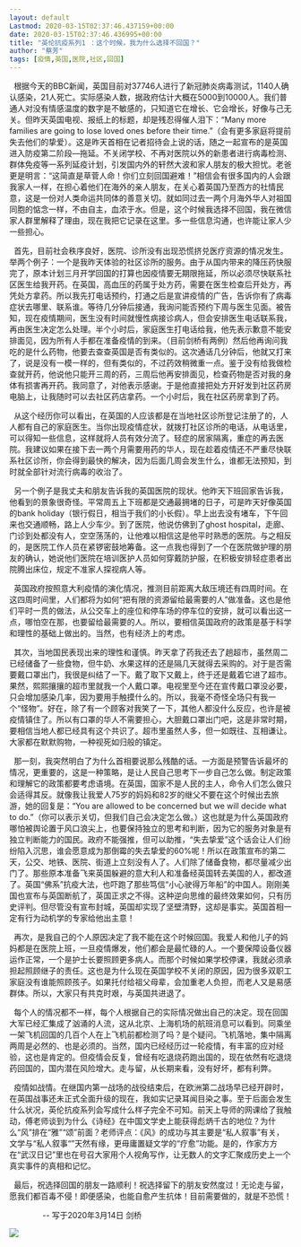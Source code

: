 ```yaml
---
layout: default
Lastmod: 2020-03-15T02:37:46.437159+00:00
date: 2020-03-15T02:37:46.436995+00:00
title: "英伦抗疫系列1 ：这个时候，我为什么选择不回国？"
author: "蔡芳"
tags: [疫情,英国,医院,社区,回国]
---
```


  根据今天的BBC新闻，英国目前对37746人进行了新冠肺炎病毒测试，1140人确认感染，21人死亡。实际感染人数，据政府估计大概在5000到10000人。我们普通人对没有情感温度的数字是不敏感的，只知道它在增长、它会增长，好像与己无关。但昨天英国电视、报纸上的标题，却是残忍得催人泪下：“Many more families are going to lose loved ones before their time.”（会有更多家庭将提前失去他们的挚爱）。这是昨天首相在记者招待会上说的话，随之一起宣布的是英国进入防疫第二阶段—拖延。不关闭学校、不再对医院以外的新患者进行病毒检测、群体免疫等一系列延疫计划，引发国内外的轩然大波和家人朋友的极大担忧。老爸更是明言：“这简直是草菅人命！你们立刻回国避难！”相信会有很多国内的人会跟我家人一样，在担心着他们在海外的亲人朋友，在关心着英国乃至西方的社情民意，这是一份对人类命运共同体的善意关切。就如同过去一两个月海外华人对祖国同胞的惦念一样，不由自主，血浓于水。但是，这个时候我选择不回国，我在微信家人群里解释了理由，现在我把它记录在这里。多一些信息沟通，也许能让家人少一些担心。

  首先，目前社会秩序良好，医院、诊所没有出现恐慌挤兑医疗资源的情况发生。举两个例子：一个是我昨天体验的社区诊所的服务。由于从国内带来的降压药快服完了，原本计划三月开学回国的打算也因疫情要无期限拖延，所以必须尽快联系社区医生给我开药。在英国，高血压的药属于处方药，需要在医生检查后开处方，再凭处方拿药。所以我先打电话预约，打通之后是宣讲疫情的广告，告诉你有了病毒症状去哪里、联系谁。等待几分钟后接通，我询问能否预约下周与医生见面。被告知，现在疫情期间，医生没有时间就慢性病接诊病人，但会安排医生电话联系我，再由医生决定怎么处理。半个小时后，家庭医生打电话给我，他先表示歉意不能安排面见，因为所有人手都在准备疫情的到来。（目前剑桥有两例）然后他再询问我吃的是什么药物，他要去查查英国是否有类似的。这次通话几分钟后，他就又打来了，说是没有一模一样的，但有类似的，不过药效稍微重一点。鉴于没有给我做检查就开药，他说他只能开三周的药，三周后他再安排面见，检查药物是否对我的身体有损害再开药。我同意了，对他表示感谢。于是他直接把处方开好发到社区药房电脑上，让我随时可以去社区药店拿药。一个小时后，我在社区药房拿到了药。

  从这个经历你可以看出，在英国的人应该都是在当地社区诊所登记注册了的，人人都有自己的家庭医生。当你出现疫情症状，就拨打社区诊所的电话，从电话里，可以得知一些信息，这样就将人员有效分流了。轻症的居家隔离，重症的再去医院。我建议如果在接下去一两个月需要用药的华人，现在趁着疫情还不严重尽快联系社区诊所，你会得到最快的解决，因为后面几周会发生什么，谁都无法预知，到时就全部针对流行病毒的收治了。

  另一个例子是我丈夫和朋友告诉我的英国医院的现状。他昨天下班回家告诉我，他看到的景象很奇怪。平常周五上下班都是交通最拥堵的日子，可是昨天好像英国的bank holiday（银行假日，相当于我们的小长假）。早上出去没有堵车，下午回来也交通顺畅，路上人少车少。到了医院，他说仿佛到了ghost hospital，走廊、门诊到处都没有人，空空荡荡的，让他难以相信这是他平时熟悉的医院。与之相反的，是医院工作人员在紧锣密鼓地筹备。这一点我也得到了一个在医院做护理的朋友的确认，她说他们医院在培训医护人员如何穿戴防护服，在积极安排轻症患者出院腾出床位，规定不准家人探视病人等。

  英国政府按照意大利疫情的演化情况，推测目前距离大敌压境还有四周时间。在这四周时间里，人们都将为如何“把有限的资源留给最需要的人”做准备。这也是他们平时一贯的做法，从公交车上的座位和停车场的停车位的安排，就可以看出这一点，哪怕空在那，也要留给最需要的人。所以，要相信英国政府的政策是基于科学和理性的基础上做出的。当然，也有经济上的考虑。

  其次，当地国民表现出来的理性和谨慎。昨天拿了药我还去了趟超市，虽然周二已经储备了一些食物，但牛奶、水果这样的还是隔几天就得去采购的。对于是否需要戴口罩出门，我很是纠结了一下。戴了取下又戴上，终于还是戴着它进了超市。果然，熙熙攘攘的超市里就我一个人戴口罩。电视里至今还在宣传戴口罩没必要，只会增加感染几率，因为要用手触摸什么的。所以，我毫不奇怪全场只有我一个“怪物”。好在，除了有一个顾客对我笑了一下，其他人都没什么反应，也许是被疫情镇住了。所以有口罩的华人不需要担心，大胆戴口罩出门吧，这是非常时期，要相信当地人都已经具有这个共识了。超市里虽然人多，但一如既往、互相谦让。大家都在默默购物，一种视死如归般的镇定。

  那一刻，我突然明白了为什么首相要说那么残酷的话。一方面是预警告诉最坏的情况，更重要的，这是一种策略，是让人民自己思考下一步自己怎么做。制定政策和理解它的政策都要考虑语境。在英国，国家不是人民的主人，命令人们怎么做只会适得其反。就像我让我爱人75岁的妈妈和82岁的继父不要在这个时候出去旅游，她的回复是：“You are allowed to be concerned but we will decide what to do.”（你可以表示关切，但我们自己会决定怎么做。）这也就是为什么英国政府哪怕被舆论置于风口浪尖上，也要保持独立的思考和判断，因为它的服务对象是有独立判断能力的国民。政府不能强推，但可以助推，“失去挚爱”这个话会让人们纷纷陷入沉思，谁会愿意成为那倒霉的失去挚爱的60%呢！所以在政策宣布的第二天，公交、地铁、医院、街道上立刻没有人了。人们除了储备食物，都尽量减少出门了。那些原本准备飞来英国躲避的意大利人和准备经英国转去美国的人，都改道了。英国“佛系”抗疫大法，也吓跑了那些笃信“小心驶得万年船”的中国人。刚刚美国也宣布与英国断航了，英国正求之不得。这种逆向思维的最终效果如何，只有历史评判。但尽管没有宣布封城，英国却实现了坚壁清野，这却是事实。英国首相一定有行为动机学的专家给他出主意！

  再次，是我自己的个人原因决定了我不能在这个时候回国。我爱人和他儿子的妈妈都是在医院上班，一旦疫情爆发，他们都会是最忙碌的人。一个要保障设备仪器运作正常，一个是护士长要照顾更多病人。而那个时候如果学校停课，我就必须承担起照顾继子的责任。这也是为什么现在英国学校不关闭的原因，因为很多双职工家庭没有谁能照顾孩子。如果托付给祖父母辈，会加重老人负担，而老人又是易感群体。所以，大家只有共克时艰，与英国共进退了。

  每个人的情况都不一样，每个人根据自己的实际情况做出自己的决定。现在回国大军已经汇集成了汹涌的人流，这从北京、上海机场的航班消息可以看到。同乘坐一架飞机回国的几百个人在上飞机前都检测了吗？是个疑问。飞机落地，集中隔离两周是必然的、也是必须的。当然，国内已经经历过一轮疫情，有丰富的应对经验，这也是肯定的。但疫情会反复，曾经有吃退烧药跑出国的，现在依然有吃退烧药回国的，国内潜在风险增大。走与留，从长期来看，没有好坏，都有利弊。

  疫情如战情。在继国内第一战场的战役结束后，在欧洲第二战场早已经开辟时，在英国战事还未正式全面升级的现在，我如实记录耳闻目染之事。至于后面会发生什么状况，英伦抗疫系列会写成什么样子完全不可知。前天上导师的网课给了我触动，傅老师谈到为什么《诗经》在中国文学史上能获得彪炳千古的地位？为什么“风”排在“雅”“颂”前面？老师评点：《风》的成功与其主要是“私人叙事”有关，文学与“私人叙事“”天然有缘，更毋庸置疑文学的“疗愈”功能。是的，作家方方在“武汉日记”里也在号召大家用个人视角写作，让无数人的文字汇聚成历史上一个真实事件的真相和记忆。

  最后，祝选择回国的朋友一路顺利！祝选择留下的朋友安然度过！无论走与留，愿我们都百毒不侵！即便感染，也能自愈产生抗体！目前需要做的，就是不恐慌！

               -- 写于2020年3月14日 剑桥

![](https://images.weserv.nl/?url=https%3A//mmbiz.qpic.cn/sz_mmbiz_jpg/5SUoOFwphVQ4rEMzQKMjbJNml7Wr8JYlhLrW0obbUZ5P4a1uQtRNspUzkib7PhnYvWIVfs2kpMoj7k4DYwITIdg/640%3Fwx_fmt%3Djpeg)

